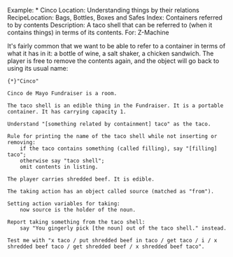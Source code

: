 Example: * Cinco
Location: Understanding things by their relations
RecipeLocation: Bags, Bottles, Boxes and Safes
Index: Containers referred to by contents
Description: A taco shell that can be referred to (when it contains things) in terms of its contents.
For: Z-Machine

  
It's fairly common that we want to be able to refer to a container in terms of what it has in it: a bottle of wine, a salt shaker, a chicken sandwich. The player is free to remove the contents again, and the object will go back to using its usual name:

  

``` inform7
{*}"Cinco"

Cinco de Mayo Fundraiser is a room.

The taco shell is an edible thing in the Fundraiser. It is a portable container. It has carrying capacity 1.

Understand "[something related by containment] taco" as the taco.

Rule for printing the name of the taco shell while not inserting or removing:
	if the taco contains something (called filling), say "[filling] taco";
	otherwise say "taco shell";
	omit contents in listing.

The player carries shredded beef. It is edible.

The taking action has an object called source (matched as "from").

Setting action variables for taking:
	now source is the holder of the noun.

Report taking something from the taco shell:
	say "You gingerly pick [the noun] out of the taco shell." instead.

Test me with "x taco / put shredded beef in taco / get taco / i / x shredded beef taco / get shredded beef / x shredded beef taco".
```

